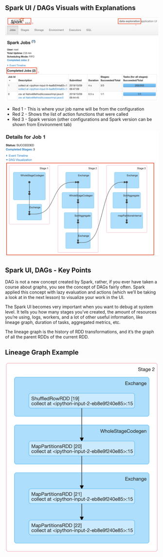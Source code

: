 ## Spark UI / DAGs Visuals with Explanations

![img](./image/ui1.png)
- Red 1 - This is where your job name will be from the configuration
- Red 2 - Shows the list of action functions that were called
- Red 3 - Spark version (other configurations and Spark version can be shown from Environment tab)

![img](./image/ui2.png)

## Spark UI, DAGs - Key Points

DAG is not a new concept created by Spark, rather, if you ever have taken a course about graphs, you see the concept of DAGs fairly often. Spark applied this concept with lazy evaluation and actions (which we’ll be taking a look at in the next lesson) to visualize your work in the UI.

The Spark UI becomes very important when you want to debug at system level. It tells you how many stages you’ve created, the amount of resources you’re using, logs, workers, and a lot of other useful information, like lineage graph, duration of tasks, aggregated metrics, etc.

The lineage graph is the history of RDD transformations, and it’s the graph of all the parent RDDs of the current RDD.

## Lineage Graph Example

![img](./image/ui3.png)